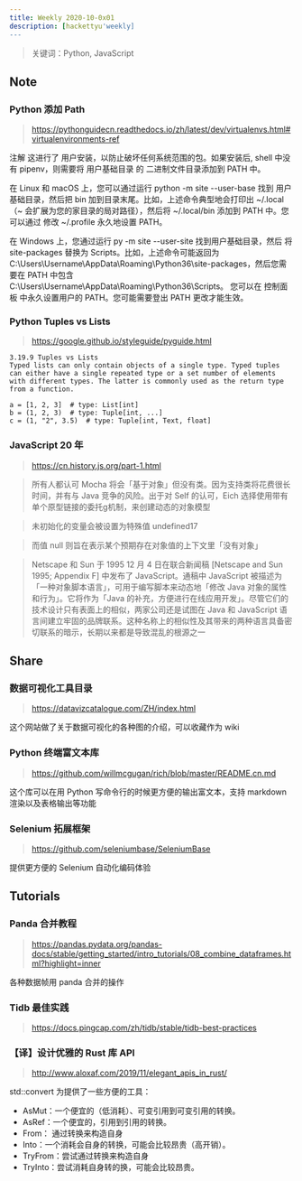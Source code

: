 ```yaml
---
title: Weekly 2020-10-0x01
description: [hackettyu'weekly]
---
```


> 关键词：Python, JavaScript

## Note

### Python 添加 Path
> https://pythonguidecn.readthedocs.io/zh/latest/dev/virtualenvs.html#virtualenvironments-ref

注解
这进行了 用户安装，以防止破坏任何系统范围的包。如果安装后, shell 中没有 pipenv，则需要将 用户基础目录 的 二进制文件目录添加到 PATH 中。

在 Linux 和 macOS 上，您可以通过运行 python -m site --user-base 找到 用户基础目录，然后把 bin 加到目录末尾。比如，上述命令典型地会打印出 ~/.local（~ 会扩展为您的家目录的局对路径），然后将 ~/.local/bin 添加到 PATH 中。您可以通过 修改 ~/.profile 永久地设置 PATH。

在 Windows 上，您通过运行 py -m site --user-site 找到用户基础目录，然后 将 site-packages 替换为 Scripts。比如，上述命令可能返回为 C:\Users\Username\AppData\Roaming\Python36\site-packages，然后您需要在 PATH 中包含 C:\Users\Username\AppData\Roaming\Python36\Scripts。 您可以在 控制面板 中永久设置用户的 PATH。您可能需要登出 PATH 更改才能生效。


### Python Tuples vs Lists

> https://google.github.io/styleguide/pyguide.html

```
3.19.9 Tuples vs Lists
Typed lists can only contain objects of a single type. Typed tuples can either have a single repeated type or a set number of elements with different types. The latter is commonly used as the return type from a function.

a = [1, 2, 3]  # type: List[int]
b = (1, 2, 3)  # type: Tuple[int, ...]
c = (1, "2", 3.5)  # type: Tuple[int, Text, float]
```

### JavaScript 20 年

> https://cn.history.js.org/part-1.html

> 所有人都认可 Mocha 将会「基于对象」但没有类。因为支持类将花费很长时间，并有与 Java 竞争的风险。出于对 Self 的认可，Eich 选择使用带有单个原型链接的委托g机制，来创建动态的对象模型

> 未初始化的变量会被设置为特殊值 undefined17

> 而值 null 则旨在表示某个预期存在对象值的上下文里「没有对象」

> Netscape 和 Sun 于 1995 12 月 4 日在联合新闻稿 [Netscape and Sun 1995; Appendix F] 中发布了 JavaScript。通稿中 JavaScript 被描述为「一种对象脚本语言」，可用于编写脚本来动态地「修改 Java 对象的属性和行为」。它将作为「Java 的补充，方便进行在线应用开发」。尽管它们的技术设计只有表面上的相似，两家公司还是试图在 Java 和 JavaScript 语言间建立牢固的品牌联系。这种名称上的相似性及其带来的两种语言具备密切联系的暗示，长期以来都是导致混乱的根源之一

## Share

### 数据可视化工具目录

> https://datavizcatalogue.com/ZH/index.html

这个网站做了关于数据可视化的各种图的介绍，可以收藏作为 wiki


### Python 终端富文本库

> https://github.com/willmcgugan/rich/blob/master/README.cn.md

这个库可以在用 Python 写命令行的时候更方便的输出富文本，支持 markdown 渲染以及表格输出等功能


### Selenium 拓展框架

> https://github.com/seleniumbase/SeleniumBase

提供更方便的 Selenium 自动化编码体验

## Tutorials

### Panda 合并教程

> https://pandas.pydata.org/pandas-docs/stable/getting_started/intro_tutorials/08_combine_dataframes.html?highlight=inner


各种数据帧用 panda 合并的操作

### Tidb 最佳实践

> https://docs.pingcap.com/zh/tidb/stable/tidb-best-practices

### 【译】设计优雅的 Rust 库 API

> http://www.aloxaf.com/2019/11/elegant_apis_in_rust/

std::convert 为提供了一些方便的工具：

- AsMut：一个便宜的（低消耗）、可变引用到可变引用的转换。
- AsRef：一个便宜的，引用到引用的转换。
- From： 通过转换来构造自身
- Into：一个消耗会自身的转换，可能会比较昂贵（高开销）。
- TryFrom：尝试通过转换来构造自身
- TryInto：尝试消耗自身转的换，可能会比较昂贵。